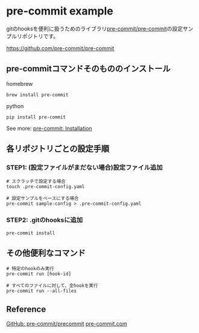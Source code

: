 # pre-commit example
gitのhooksを便利に扱うためのライブラリ[pre-commit/pre-commit](https://github.com/pre-commit/pre-commit)の設定サンプルリポジトリです。

https://github.com/pre-commit/pre-commit

## pre-commitコマンドそのもののインストール
homebrew
```shell
brew install pre-commit
```

python
```shell
pip install pre-commit
```

See more: [pre-commit: Installation](https://pre-commit.com/#install)

## 各リポジトリごとの設定手順
### STEP1: (設定ファイルがまだない場合)設定ファイル追加
```shell
# スクラッチで設定する場合
touch .pre-commit-config.yaml

# 設定サンプルをベースにする場合
pre-commit sample-config > .pre-commit-config.yaml
```

### STEP2: .gitのhooksに追加
```shell
pre-commit install
```

## その他便利なコマンド

```shell
# 特定のhookのみ実行
pre-commit run [hook-id]

# すべてのファイルに対して、全hookを実行
pre-commit run --all-files
```

## Reference
[GitHub: pre-commit/precommit](https://github.com/pre-commit/pre-commit)
[pre-commit.com](https://pre-commit.com)